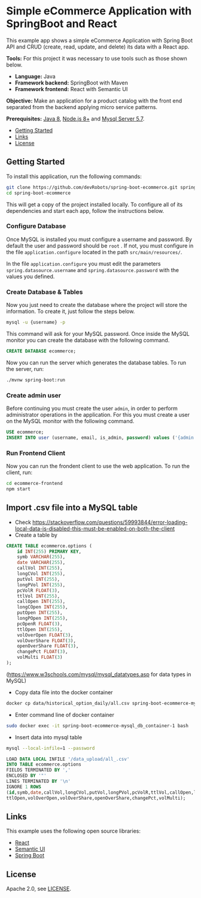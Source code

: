 # Simple eCommerce Application with SpringBoot and React

This example app shows a simple eCommerce Application with Spring Boot API and CRUD (create, read, update, and delete) its data with a React app.

**Tools:** For this project it was necessary to use tools such as those shown below.

- **Language:** Java
- **Framework backend:** SpringBoot with Maven
- **Framework frontend:** React with Semantic UI

**Objective:** Make an application for a product catalog with the front end separated from the backend applying micro service patterns.

**Prerequisites:** [Java 8](http://www.oracle.com/technetwork/java/javase/downloads/jdk8-downloads-2133151.html), [Node.js 8+](https://nodejs.org/) and [Mysql Server 5.7](https://dev.mysql.com/downloads/windows/installer/5.7.html).

- [Getting Started](#getting-started)
- [Links](#links)
- [License](#license)

## Getting Started

To install this application, run the following commands:

```bash
git clone https://github.com/devRobots/spring-boot-ecommerce.git spring-boot-ecommerce
cd spring-boot-ecommerce
```

This will get a copy of the project installed locally. To configure all of its dependencies and start each app, follow the instructions below.

### Configure Database

Once MySQL is installed you must configure a username and password. By default the user and password should be `root` . If not, you must configure in the file `application.configure` located in the path `src/main/resources/`.

In the file `application.configure` you must edit the parameters `spring.datasource.username` and `spring.datasource.password` with the values you defined.

### Create Database & Tables

Now you just need to create the database where the project will store the information. To create it, just follow the steps below.

```bash
mysql -u {username} -p
```

This command will ask for your MySQL password. Once inside the MySQL monitor you can create the database with the following command.

```SQL
CREATE DATABASE ecommerce;
```

Now you can run the server which generates the database tables. To run the server, run:

```bash
./mvnw spring-boot:run
```

### Create admin user

Before continuing you must create the user `admin`, in order to perform administrator operations in the application. For this you must create a user on the MySQL monitor with the following command.

```SQL
USE ecommerce;
INSERT INTO user (username, email, is_admin, password) values ('{admin.username}', '{admin.email}', true, '{admin.password}');
```

### Run Frontend Client

Now you can run the frondent client to use the web application. To run the client, run:

```bash
cd ecommerce-frontend
npm start
```


## Import .csv file into a MySQL table
- Check  https://stackoverflow.com/questions/59993844/error-loading-local-data-is-disabled-this-must-be-enabled-on-both-the-client
- Create a table by
``` SQL 
CREATE TABLE ecommerce.options (
    id INT(255) PRIMARY KEY,
    symb VARCHAR(255),
    date VARCHAR(255),
    callVol INT(255),
    longCVol INT(255),
    putVol INT(255),
    longPVol INT(255),
    pcVolR FLOAT(3),
    ttlVol INT(255),
    callOpen INT(255),
    longCOpen INT(255),
    putOpen INT(255),
    longPOpen INT(255),
    pcOpenR FLOAT(3),
    ttlOpen INT(255),
    volOverOpen FLOAT(3),
    volOverShare FLOAT(3),
    openOverShare FLOAT(3),
    changePct FLOAT(3),
    volMulti FLOAT(3)
);
```
(https://www.w3schools.com/mysql/mysql_datatypes.asp for data types in MySQL)
- Copy data file into the docker container
```bash
docker cp data/historical_option_daily/all.csv spring-boot-ecommerce-mysql_db_container-1:/data_upload
```
- Enter command line of docker container
```bash
sudo docker exec -it spring-boot-ecommerce-mysql_db_container-1 bash
```
- Insert data into mysql table
```bash
mysql --local-infile=1 --password
```
```SQL
LOAD DATA LOCAL INFILE '/data_upload/all_.csv' 
INTO TABLE ecommerce.options 
FIELDS TERMINATED BY ',' 
ENCLOSED BY '"'
LINES TERMINATED BY '\n'
IGNORE 1 ROWS
(id,symb,date,callVol,longCVol,putVol,longPVol,pcVolR,ttlVol,callOpen,longCOpen,putOpen,longPOpen,pcOpenR,
ttlOpen,volOverOpen,volOverShare,openOverShare,changePct,volMulti);
```




## Links

This example uses the following open source libraries:

- [React](https://reactjs.org/)
- [Semantic UI](https://react.semantic-ui.com/)
- [Spring Boot](https://spring.io/projects/spring-boot)

## License

Apache 2.0, see [LICENSE](LICENSE).